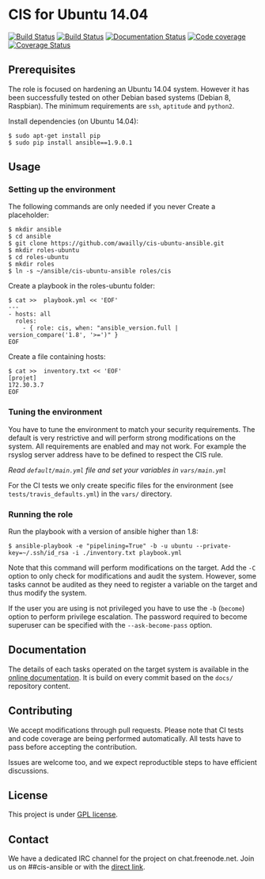 # CIS for Ubuntu 14.04

[![Build Status](https://travis-ci.org/awailly/cis-ubuntu-ansible.svg?branch=master)](https://travis-ci.org/awailly/cis-ubuntu-ansible)
[![Build Status](https://drone.io/github.com/awailly/cis-ubuntu-ansible/status.png)](https://drone.io/github.com/awailly/cis-ubuntu-ansible/latest)
[![Documentation Status](https://readthedocs.org/projects/cis-ubuntu-ansible/badge/?version=latest)](https://readthedocs.org/projects/cis-ubuntu-ansible/?badge=latest)
[![Code coverage](https://drone.io/github.com/awailly/cis-ubuntu-ansible/files/coverage.png?version=latest)](https://drone.io/github.com/awailly/cis-ubuntu-ansible)
[![Coverage Status](https://coveralls.io/repos/awailly/cis-ubuntu-ansible/badge.svg?branch=master)](https://coveralls.io/r/awailly/cis-ubuntu-ansible?branch=master)

## Prerequisites

The role is focused on hardening an Ubuntu 14.04 system. However it has been successfully tested on other Debian based systems (Debian 8, Raspbian). The minimum requirements are `ssh`, `aptitude` and `python2`.

Install dependencies (on Ubuntu 14.04):

    $ sudo apt-get install pip
    $ sudo pip install ansible==1.9.0.1

## Usage

### Setting up the environment

The following commands are only needed if you never
Create a placeholder:

    $ mkdir ansible
    $ cd ansible
    $ git clone https://github.com/awailly/cis-ubuntu-ansible.git
    $ mkdir roles-ubuntu
    $ cd roles-ubuntu
    $ mkdir roles
    $ ln -s ~/ansible/cis-ubuntu-ansible roles/cis

Create a playbook in the roles-ubuntu folder:

    $ cat >>  playbook.yml << 'EOF'
    ---
    - hosts: all
      roles:
        - { role: cis, when: "ansible_version.full | version_compare('1.8', '>=')" }
    EOF

Create a file containing hosts:

    $ cat >>  inventory.txt << 'EOF'
    [projet]
    172.30.3.7
    EOF

### Tuning the environment

You have to tune the environment to match your security requirements. The default is very restrictive and will perform strong modifications on the system. All requirements are enabled and may not work. For example the rsyslog server address have to be defined to respect the CIS rule.

*Read `default/main.yml` file and set your variables in `vars/main.yml`*

For the CI tests we only create specific files for the environment (see `tests/travis_defaults.yml`) in the `vars/` directory.

### Running the role

Run the playbook with a version of ansible higher than 1.8:

    $ ansible-playbook -e "pipelining=True" -b -u ubuntu --private-key=~/.ssh/id_rsa -i ./inventory.txt playbook.yml

Note that this command will perform modifications on the target. Add the `-C` option to only check for modifications and audit the system. However, some tasks cannot be audited as they need to register a variable on the target and thus modify the system.

If the user you are using is not privileged you have to use the `-b` (`become`) option to perform privilege escalation. The password required to become superuser can be specified with the `--ask-become-pass` option.

## Documentation

The details of each tasks operated on the target system is available in the [online documentation](http://cis-ubuntu-ansible.readthedocs.org/en/latest/). It is build on every commit based on the `docs/` repository content.

## Contributing

We accept modifications through pull requests. Please note that CI tests and code coverage are being performed automatically. All tests have to pass before accepting the contribution.

Issues are welcome too, and we expect reproductible steps to have efficient discussions.

## License

This project is under [GPL license](LICENSE).

## Contact

We have a dedicated IRC channel for the project on chat.freenode.net. Join us on ##cis-ansible or with the [direct link](https://kiwiirc.com/client/irc.freenode.net/?nick=GuestAnsib|?##cis-ansible).
